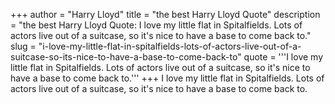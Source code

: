 +++
author = "Harry Lloyd"
title = "the best Harry Lloyd Quote"
description = "the best Harry Lloyd Quote: I love my little flat in Spitalfields. Lots of actors live out of a suitcase, so it's nice to have a base to come back to."
slug = "i-love-my-little-flat-in-spitalfields-lots-of-actors-live-out-of-a-suitcase-so-its-nice-to-have-a-base-to-come-back-to"
quote = '''I love my little flat in Spitalfields. Lots of actors live out of a suitcase, so it's nice to have a base to come back to.'''
+++
I love my little flat in Spitalfields. Lots of actors live out of a suitcase, so it's nice to have a base to come back to.
